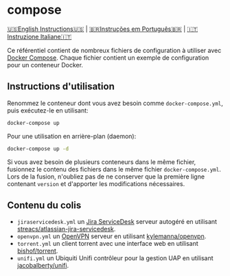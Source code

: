 # compose

[🇺🇸English Instructions🇺🇸](README.md) | [🇧🇷Instruções em Português🇧🇷](LEIAME.md) | [🇮🇹Instruzione Italiane🇮🇹](LEGGIMI.md)

Ce référentiel contient de nombreux fichiers de configuration à utiliser avec [Docker Compose]. Chaque fichier contient un exemple de configuration pour un conteneur Docker.

## Instructions d'utilisation

Renommez le conteneur dont vous avez besoin comme `docker-compose.yml`, puis exécutez-le en utilisant:

```bash
docker-compose up
```

Pour une utilisation en arrière-plan (daemon):

```bash
docker-compose up -d
```

Si vous avez besoin de plusieurs conteneurs dans le même fichier, fusionnez le contenu des fichiers dans le même fichier `docker-compose.yml`. Lors de la fusion, n'oubliez pas de ne conserver que la première ligne contenant `version` et d'apporter les modifications nécessaires.

## Contenu du colis

* `jiraservicedesk.yml` un [Jira ServiceDesk] serveur autogéré en utilisant [streacs/atlassian-jira-servicedesk].
* `openvpn.yml` un [OpenVPN] serveur en utilisant [kylemanna/openvpn].
* `torrent.yml` un client torrent avec une interface web en utilisant [bishof/torrent].
* `unifi.yml` un Ubiquiti Unifi contrôleur pour la gestion UAP en utilisant [jacobalberty/unifi].

[Docker Compose]: https://docs.docker.com/compose/
[Jira ServiceDesk]: https://www.atlassian.com/fr/software/jira/service-desk
[OpenVPN]: https://openvpn.net/
[bishof/torrent]: https://hub.docker.com/r/bishof/torrent
[jacobalberty/unifi]: https://hub.docker.com/r/jacobalberty/unifi
[kylemanna/openvpn]: https://hub.docker.com/r/kylemanna/openvpn
[streacs/atlassian-jira-servicedesk]: https://hub.docker.com/r/streacs/atlassian-jira-servicedesk
